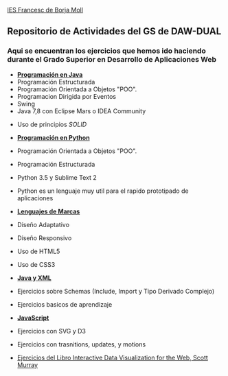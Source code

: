 [IES Francesc de Borja Moll](https://www.iesfbmoll.org)
  
## Repositorio de Actividades del GS de DAW-DUAL

### Aqui se encuentran los ejercicios que hemos ido haciendo durante el Grado Superior en Desarrollo de Aplicaciones Web 

* [**Programación en Java**](https://github.com/mgustran/DUAL/tree/master/ProgramacionJava)
 * Programación Estructurada
 * Programación Orientada a Objetos "POO".
 * Programacion Dirigida por Eventos
 * Swing
 * Java 7,8 con Eclipse Mars o IDEA Community
 + Uso de principios *SOLID*

  

* [**Programación en Python**](https://github.com/mgustran/DUAL/tree/master/ProgramacionPython)
 * Programación Orientada a Objetos "POO".
 * Programación Estructurada
 * Python 3.5 y Sublime Text 2 
 * Python es un lenguaje muy util para el rapido prototipado de aplicaciones

* [**Lenguajes de Marcas**](https://github.com/mgustran/DUAL/tree/master/LenguajesDeMarcas)
 * Diseño Adaptativo
 * Diseño Responsivo
 * Uso de HTML5
 * Uso de CSS3

* [**Java y XML**](https://github.com/mgustran/DUAL/tree/master/JavaXML)
 * Ejercicios sobre Schemas (Include, Import y Tipo Derivado Complejo)
 * Ejercicios basicos de aprendizaje
 

* [**JavaScript**](https://github.com/mgustran/DUAL/tree/master/JavaScript)
 * Ejercicios con SVG y D3
 * Ejercicios con trasnitions, updates, y motions
 * [Ejercicios del Libro Interactive Data Visualization for the Web, Scott Murray](http://codepen.io/mgustran/collections/popular/)
 

